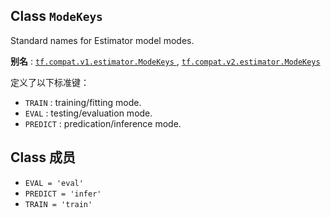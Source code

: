 

## Class  `ModeKeys` 
Standard names for Estimator model modes.

**别名** : [ `tf.compat.v1.estimator.ModeKeys` ](/api_docs/python/tf/estimator/ModeKeys), [ `tf.compat.v2.estimator.ModeKeys` ](/api_docs/python/tf/estimator/ModeKeys)

定义了以下标准键：

-  `TRAIN` : training/fitting mode.
-  `EVAL` : testing/evaluation mode.
-  `PREDICT` : predication/inference mode.


## Class 成员
-  `EVAL = 'eval'`  []()
-  `PREDICT = 'infer'`  []()
-  `TRAIN = 'train'`  []()
